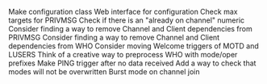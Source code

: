 Make configuration class
Web interface for configuration
Check max targets for PRIVMSG
Check if there is an "already on channel" numeric
Consider finding a way to remove Channel and Client dependencies from PRIVMSG
Consider finding a way to remove Channel and Client dependencies from WHO
Consider moving Welcome triggers of MOTD and LUSERS
Think of a creative way to preprocess WHO with mode/oper prefixes
Make PING trigger after no data received
Add a way to check that modes will not be overwritten
Burst mode on channel join
